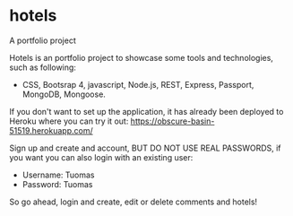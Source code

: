 # hotels
A portfolio project

Hotels is an portfolio project to showcase some tools and technologies, such as following:
- CSS, Bootsrap 4, javascript, Node.js, REST, Express, Passport, MongoDB, Mongoose.

If you don't want to set up the application, it has already been deployed to Heroku where you can try it out: https://obscure-basin-51519.herokuapp.com/

Sign up and create and account, BUT DO NOT USE REAL PASSWORDS, if you want you can also login with an existing user:
- Username: Tuomas
- Password: Tuomas

So go ahead, login and create, edit or delete comments and hotels! 

